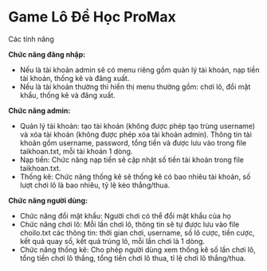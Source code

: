 # Game Lô Đề Học ProMax

Các tính năng

**Chức năng đăng nhập:**
- Nếu là tài khoản admin sẽ có menu riêng gồm quản lý tài khoản, nạp tiền tài khoản, thống kê và đăng xuất. 
- Nếu là tài khoản thường thì hiển thị menu thường gồm: chơi lô, đổi mật khẩu, thống kê và đăng xuất.
  
**Chức năng admin:**
- Quản lý tài khoản: tạo tài khoản (không được phép tạo trùng username) và xóa tài khoản (không được phép xóa tài khoản admin). Thông tin tài khoản gồm username, password, tổng tiền và được lưu vào trong file taikhoan.txt, mỗi tài khoản 1 dòng. 
- Nạp tiền: Chức năng nạp tiền sẽ cập nhật số tiền tài khoản trong file taikhoan.txt. 
- Thống kê: Chức năng thống kê sẽ thống kê có bao nhiêu tài khoản, số lượt chơi lô là bao nhiêu, tỷ lệ kèo thắng/thua.

**Chức năng người dùng:**
- Chức năng đổi  mật khẩu: Người chơi có thể đổi mật khẩu của họ
- Chức năng chơi lô: Mỗi lần chơi lô, thông tin sẽ tự được lưu vào file choilo.txt các thông tin: thời gian chơi, username, số lô cược, tiền cược, kết quả quay số, kết quả trúng lô, mỗi lần chơi là 1 dòng.
- Chức năng thống kê: Cho phép người dùng xem thống kê số lần chơi lô, tổng tiền chơi lô thắng, tổng tiền chơi lô thua, tỉ lệ chơi lô thắng/thua.
